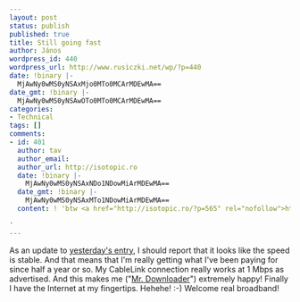 ```yaml
---
layout: post
status: publish
published: true
title: Still going fast
author: János
wordpress_id: 440
wordpress_url: http://www.rusiczki.net/wp/?p=440
date: !binary |-
  MjAwNy0wMS0yNSAxMjo0MTo0MCArMDEwMA==
date_gmt: !binary |-
  MjAwNy0wMS0yNSAwOTo0MTo0MCArMDEwMA==
categories:
- Technical
tags: []
comments:
- id: 401
  author: tav
  author_email: 
  author_url: http://isotopic.ro
  date: !binary |-
    MjAwNy0wMS0yNSAxNDo1NDowMiArMDEwMA==
  date_gmt: !binary |-
    MjAwNy0wMS0yNSAxMTo1NDowMiArMDEwMA==
  content: ! 'btw <a href="http://isotopic.ro/?p=565" rel="nofollow">http://isotopic.ro/?p=565</a>

'
---
```

<p>As an update to <a href="http://www.rusiczki.net/blog/archives/2007/01/24/speeed">yesterday's entry</a>, I should report that it looks like the speed is stable. And that means that I'm really getting what I've been paying for since half a year or so. My CableLink connection really works at 1 Mbps as advertised. And this makes me ("<a href="http://www.rusiczki.net/blog/archives/2002/12/27/the_end_of_broadband">Mr. Downloader</a>") extremely happy! Finally I have the Internet at my fingertips. Hehehe! :-) Welcome real broadband!</p>
